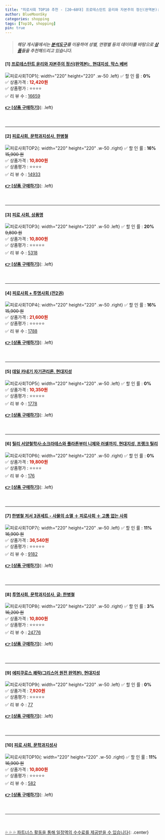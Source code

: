 ```yaml
---
title: "피로사회 TOP10 추천 - [20~60대] 프로테스탄트 윤리와 자본주의 정신(완역본):, 현대지성, 막스 베버"
author: BlueMoonSky
categories: shopping
tags: [Top10, shopping]
pin: true
---
```


> ##### 해당 게시물에서는 [**분석도구**](https://itemscout.io/)를 이용하여 **성별**, **연령별** 등의 데이터를 바탕으로 [**상품**](https://link.coupang.com/a/baae76)들을 추천해드리고 있습니다.

#### [1] [프로테스탄트 윤리와 자본주의 정신(완역본):, 현대지성, 막스 베버](https://link.coupang.com/re/AFFSDP?lptag=AF5964186&subid=bluemoonsky6999&pageKey=94789113&traceid=V0-153&itemId=293126979&vendorItemId=3720461573)
![피로사회TOP1](https://thumbnail7.coupangcdn.com/thumbnails/remote/230x230ex/image/vendor_inventory/0561/61ff3216ffc65022b7732c391d7a5757b026f018e98d4412b840203aa1fb.jpg){: width="220" height="220" .w-50 .left}
✅ 할 인 률 : **0%** <br>
✅ 상품가격 : <span style="color:#cb1400"> **12,420원** </span><br>
✅ 상품평가 : ⭐⭐⭐⭐<br>
✅ 리 뷰 수 : [16659](https://link.coupang.com/re/AFFSDP?lptag=AF5964186&subid=bluemoonsky6999&pageKey=94789113&traceid=V0-153&itemId=293126979&vendorItemId=3720461573)<br>
<br>
[**👉  [상품 구매하기]**](https://link.coupang.com/re/AFFSDP?lptag=AF5964186&subid=bluemoonsky6999&pageKey=94789113&traceid=V0-153&itemId=293126979&vendorItemId=3720461573){: .left}
<br>
<br>
<br>

***

#### [2] [피로사회, 문학과지성사, 한병철](https://link.coupang.com/re/AFFSDP?lptag=AF5964186&subid=bluemoonsky6999&pageKey=3680083&traceid=V0-153&itemId=18136873&vendorItemId=3048981610)
![피로사회TOP2](https://thumbnail8.coupangcdn.com/thumbnails/remote/230x230ex/image/vendor_inventory/cce4/877aa20387065c2647e8704826a04a857f134bb308895d61e848e5e3a6a3.jpg){: width="220" height="220" .w-50 .right}
✅ 할 인 률 : **16%** ~~<del class="base-price"> 15,900  </del>원~~<br>
✅ 상품가격 : <span style="color:#cb1400"> **10,800원** </span><br>
✅ 상품평가 : ⭐⭐⭐⭐<br>
✅ 리 뷰 수 : [14933](https://link.coupang.com/re/AFFSDP?lptag=AF5964186&subid=bluemoonsky6999&pageKey=3680083&traceid=V0-153&itemId=18136873&vendorItemId=3048981610)<br>
<br>
[**👉  [상품 구매하기]**](https://link.coupang.com/re/AFFSDP?lptag=AF5964186&subid=bluemoonsky6999&pageKey=3680083&traceid=V0-153&itemId=18136873&vendorItemId=3048981610){: .left}
<br>
<br>
<br>

***

#### [3] [피로 사회, 상품명](https://link.coupang.com/re/AFFSDP?lptag=AF5964186&subid=bluemoonsky6999&pageKey=6477404996&traceid=V0-153&itemId=14163607382&vendorItemId=81409869089)
![피로사회TOP3](https://thumbnail8.coupangcdn.com/thumbnails/remote/230x230ex/image/vendor_inventory/a757/2c145d7143df565632870afbf14e56f646f6a381256959daee3c0d568553.jpg){: width="220" height="220" .w-50 .left}
✅ 할 인 률 : **20%** ~~<del class="base-price"> 9,800  </del>원~~<br>
✅ 상품가격 : <span style="color:#cb1400"> **10,800원** </span><br>
✅ 상품평가 : ⭐⭐⭐⭐⭐<br>
✅ 리 뷰 수 : [5318](https://link.coupang.com/re/AFFSDP?lptag=AF5964186&subid=bluemoonsky6999&pageKey=6477404996&traceid=V0-153&itemId=14163607382&vendorItemId=81409869089)<br>
<br>
[**👉  [상품 구매하기]**](https://link.coupang.com/re/AFFSDP?lptag=AF5964186&subid=bluemoonsky6999&pageKey=6477404996&traceid=V0-153&itemId=14163607382&vendorItemId=81409869089){: .left}
<br>
<br>
<br>

***

#### [4] [피로사회 + 투명사회 (전2권)](https://link.coupang.com/re/AFFSDP?lptag=AF5964186&subid=bluemoonsky6999&pageKey=4838833280&traceid=V0-153&itemId=6251350475&vendorItemId=73547079066)
![피로사회TOP4](https://thumbnail10.coupangcdn.com/thumbnails/remote/230x230ex/image/vendor_inventory/fd74/26df42f9870aaa43492dff73f60c93072a1800c3417a49235be5a70fd31b.jpg){: width="220" height="220" .w-50 .right}
✅ 할 인 률 : **16%** ~~<del class="base-price"> 15,900  </del>원~~<br>
✅ 상품가격 : <span style="color:#cb1400"> **21,600원** </span><br>
✅ 상품평가 : ⭐⭐⭐⭐⭐<br>
✅ 리 뷰 수 : [1788](https://link.coupang.com/re/AFFSDP?lptag=AF5964186&subid=bluemoonsky6999&pageKey=4838833280&traceid=V0-153&itemId=6251350475&vendorItemId=73547079066)<br>
<br>
[**👉  [상품 구매하기]**](https://link.coupang.com/re/AFFSDP?lptag=AF5964186&subid=bluemoonsky6999&pageKey=4838833280&traceid=V0-153&itemId=6251350475&vendorItemId=73547079066){: .left}
<br>
<br>
<br>

***

#### [5] [데일 카네기 자기관리론, 현대지성](https://link.coupang.com/re/AFFSDP?lptag=AF5964186&subid=bluemoonsky6999&pageKey=4751341406&traceid=V0-153&itemId=6046651232&vendorItemId=73343982175)
![피로사회TOP5](https://thumbnail10.coupangcdn.com/thumbnails/remote/230x230ex/image/retail/images/2021/01/07/14/3/ed27846d-b144-4d04-80b9-784e42e0388b.jpg){: width="220" height="220" .w-50 .left}
✅ 할 인 률 : **0%** <br>
✅ 상품가격 : <span style="color:#cb1400"> **10,350원** </span><br>
✅ 상품평가 : ⭐⭐⭐⭐⭐<br>
✅ 리 뷰 수 : [1778](https://link.coupang.com/re/AFFSDP?lptag=AF5964186&subid=bluemoonsky6999&pageKey=4751341406&traceid=V0-153&itemId=6046651232&vendorItemId=73343982175)<br>
<br>
[**👉  [상품 구매하기]**](https://link.coupang.com/re/AFFSDP?lptag=AF5964186&subid=bluemoonsky6999&pageKey=4751341406&traceid=V0-153&itemId=6046651232&vendorItemId=73343982175){: .left}
<br>
<br>
<br>

***

#### [6] [틸리 서양철학사:소크라테스와 플라톤부터 니체와 러셀까지, 현대지성, 프랭크 틸리](https://link.coupang.com/re/AFFSDP?lptag=AF5964186&subid=bluemoonsky6999&pageKey=1387105813&traceid=V0-153&itemId=2422642353&vendorItemId=70416762652)
![피로사회TOP6](https://thumbnail9.coupangcdn.com/thumbnails/remote/230x230ex/image/vendor_inventory/4e28/22341b39361efbe1194b2e10446678efc1ba6d1996132876694846c52b07.jpg){: width="220" height="220" .w-50 .right}
✅ 할 인 률 : **0%** <br>
✅ 상품가격 : <span style="color:#cb1400"> **19,800원** </span><br>
✅ 상품평가 : ⭐⭐⭐⭐<br>
✅ 리 뷰 수 : [176](https://link.coupang.com/re/AFFSDP?lptag=AF5964186&subid=bluemoonsky6999&pageKey=1387105813&traceid=V0-153&itemId=2422642353&vendorItemId=70416762652)<br>
<br>
[**👉  [상품 구매하기]**](https://link.coupang.com/re/AFFSDP?lptag=AF5964186&subid=bluemoonsky6999&pageKey=1387105813&traceid=V0-153&itemId=2422642353&vendorItemId=70416762652){: .left}
<br>
<br>
<br>

***

#### [7] [한병철 저서 3권세트 - 사물의 소멸 ＋ 피로사회 ＋ 고통 없는 사회](https://link.coupang.com/re/AFFSDP?lptag=AF5964186&subid=bluemoonsky6999&pageKey=6804168817&traceid=V0-153&itemId=16074572347&vendorItemId=83274577858)
![피로사회TOP7](https://thumbnail9.coupangcdn.com/thumbnails/remote/230x230ex/image/vendor_inventory/7c8e/f767a3df367a1c431c5ba7b83ef2f22038ee248728c9c2e58772af4a823d.jpg){: width="220" height="220" .w-50 .left}
✅ 할 인 률 : **11%** ~~<del class="base-price"> 16,900  </del>원~~<br>
✅ 상품가격 : <span style="color:#cb1400"> **36,540원** </span><br>
✅ 상품평가 : ⭐⭐⭐⭐⭐<br>
✅ 리 뷰 수 : [9182](https://link.coupang.com/re/AFFSDP?lptag=AF5964186&subid=bluemoonsky6999&pageKey=6804168817&traceid=V0-153&itemId=16074572347&vendorItemId=83274577858)<br>
<br>
[**👉  [상품 구매하기]**](https://link.coupang.com/re/AFFSDP?lptag=AF5964186&subid=bluemoonsky6999&pageKey=6804168817&traceid=V0-153&itemId=16074572347&vendorItemId=83274577858){: .left}
<br>
<br>
<br>

***

#### [8] [투명사회, 문학과지성사, 글: 한병철](https://link.coupang.com/re/AFFSDP?lptag=AF5964186&subid=bluemoonsky6999&pageKey=3705682&traceid=V0-153&itemId=18250336&vendorItemId=3054230163)
![피로사회TOP8](https://thumbnail8.coupangcdn.com/thumbnails/remote/230x230ex/image/vendor_inventory/a398/385d3315766a5f4f79829e850b96c5ae33bfa821b619c92059b976ccd0c1.jpg){: width="220" height="220" .w-50 .right}
✅ 할 인 률 : **3%** ~~<del class="base-price"> 16,200  </del>원~~<br>
✅ 상품가격 : <span style="color:#cb1400"> **10,800원** </span><br>
✅ 상품평가 : ⭐⭐⭐⭐⭐<br>
✅ 리 뷰 수 : [24776](https://link.coupang.com/re/AFFSDP?lptag=AF5964186&subid=bluemoonsky6999&pageKey=3705682&traceid=V0-153&itemId=18250336&vendorItemId=3054230163)<br>
<br>
[**👉  [상품 구매하기]**](https://link.coupang.com/re/AFFSDP?lptag=AF5964186&subid=bluemoonsky6999&pageKey=3705682&traceid=V0-153&itemId=18250336&vendorItemId=3054230163){: .left}
<br>
<br>
<br>

***

#### [9] [에피쿠로스 쾌락(그리스어 원전 완역본), 현대지성](https://link.coupang.com/re/AFFSDP?lptag=AF5964186&subid=bluemoonsky6999&pageKey=6988264978&traceid=V0-153&itemId=17094930332&vendorItemId=84268796339)
![피로사회TOP9](https://thumbnail10.coupangcdn.com/thumbnails/remote/230x230ex/image/vendor_inventory/a70d/a81eff9ad66e83a9a5fed510f4e7d9ca1676392621a6a1803310c80b3ec3.png){: width="220" height="220" .w-50 .left}
✅ 할 인 률 : **0%** <br>
✅ 상품가격 : <span style="color:#cb1400"> **7,920원** </span><br>
✅ 상품평가 : ⭐⭐⭐⭐⭐<br>
✅ 리 뷰 수 : [77](https://link.coupang.com/re/AFFSDP?lptag=AF5964186&subid=bluemoonsky6999&pageKey=6988264978&traceid=V0-153&itemId=17094930332&vendorItemId=84268796339)<br>
<br>
[**👉  [상품 구매하기]**](https://link.coupang.com/re/AFFSDP?lptag=AF5964186&subid=bluemoonsky6999&pageKey=6988264978&traceid=V0-153&itemId=17094930332&vendorItemId=84268796339){: .left}
<br>
<br>
<br>

***

#### [10] [피로 사회, 문학과지성사](https://link.coupang.com/re/AFFSDP?lptag=AF5964186&subid=bluemoonsky6999&pageKey=7283289651&traceid=V0-153&itemId=18599606909&vendorItemId=87240224156)
![피로사회TOP10](https://thumbnail8.coupangcdn.com/thumbnails/remote/230x230ex/image/vendor_inventory/5caf/1995f55cc7d58dc914daf57ca14d43053b6ffcb2629e573f8241c23f4986.jpg){: width="220" height="220" .w-50 .right}
✅ 할 인 률 : **11%** ~~<del class="base-price"> 16,900  </del>원~~<br>
✅ 상품가격 : <span style="color:#cb1400"> **10,800원** </span><br>
✅ 상품평가 : ⭐⭐⭐⭐⭐<br>
✅ 리 뷰 수 : [582](https://link.coupang.com/re/AFFSDP?lptag=AF5964186&subid=bluemoonsky6999&pageKey=7283289651&traceid=V0-153&itemId=18599606909&vendorItemId=87240224156)<br>
<br>
[**👉  [상품 구매하기]**](https://link.coupang.com/re/AFFSDP?lptag=AF5964186&subid=bluemoonsky6999&pageKey=7283289651&traceid=V0-153&itemId=18599606909&vendorItemId=87240224156){: .left}
<br>
<br>
<br>

***
<br><br>[💦 💦 💦 파트너스 활동을 통해 일정액의 수수료를 제공받을 수 있습니다](https://link.coupang.com/a/baae76){: .center}